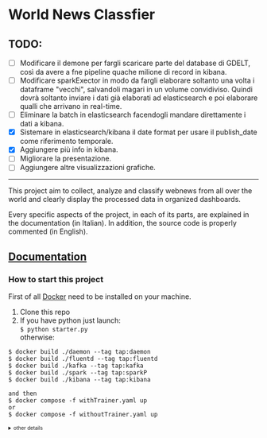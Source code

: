 # World News Classfier

## TODO:
- [ ] Modificare il demone per fargli scaricare parte del database di GDELT, così da avere a fne pipeline quache milione di record in kibana.
- [ ] Modificare sparkExector in modo da fargli elaborare soltanto una volta i dataframe "vecchi", salvandoli magari in un volume convidiviso. Quindi dovrà soltanto inviare i dati già elaborati ad elasticsearch e poi elaborare qualli che arrivano in real-time.
- [ ] Eliminare la batch in elasticsearch facendogli mandare direttamente i dati a kibana.
- [x] Sistemare in elasticsearch/kibana il date format per usare il publish_date come riferimento temporale.
- [x] Aggiungere più info in kibana.
- [ ] Migliorare la presentazione.
- [ ] Aggiungere altre visualizzazioni grafiche.
---
This project aim to collect, analyze and classify webnews from all over the world and clearly display the processed data in organized dashboards.

Every specific aspects of the project, in each of its parts, are explained in the documentation (in Italian). In addition, the source code is properly commented (in English).

[Documentation](./book/presentation.ipynb)
---

### How to start this project
First of all [Docker](https://www.docker.com/) need to be installed on your machine.

1. Clone this repo
2. If you have python just launch:  
`$ python starter.py`  
otherwise:
```
$ docker build ./daemon --tag tap:daemon
$ docker build ./fluentd --tag tap:fluentd
$ docker build ./kafka --tag tap:kafka
$ docker build ./spark --tag tap:sparkP
$ docker build ./kibana --tag tap:kibana

and then
$ docker compose -f withTrainer.yaml up
or
$ docker compose -f withoutTrainer.yaml up
``` 

<details>
    <summary style="font-size:10px">other details</summary>
    Con i broccoli in padella si va sempre sul sicuro. Si tratta infatti di un contorno di stagione sfizioso e saporito che si presta a varie combinazioni. Grazie al loro gusto, deciso ma delicato allo stesso tempo, sono un accompagnamento ideale a secondi piatti di carne o di pesce, in particolar modo il baccalà. Per una cena più leggera e veloce sono ottimi anche con i formaggi e le uova.
    Abbinati alle salsicce costituiscono un gustoso secondo piatto, ma anche una coppia vincente per condire la pasta o farcire rustiche torte salate. I broccoletti in padella sono una pietanza tanto versatile da risultare imprescindibile.
    In questa ricetta vi proponiamo di far saltare le cimette dei broccoli. La parte più dura dei gambi e le foglie sono preziosi ingredienti per la preparazione di minestre o passati di verdura.
    Se amate questa deliziosa varietà di cruciferae, ricca di elementi nutritivi e vitamina C, approfittatene ora che la stagione è iniziata. Le ricette con i broccoli sono svariate, potete passare con gusto da una Crema di broccoli al latte di cocco alle Polpette, senza lasciarvi sfuggire la Quiche di patate con cavolfiori, caciotta e broccoli o i Ravioli di sfoglia con crema di broccoli e acciughe.
</details>